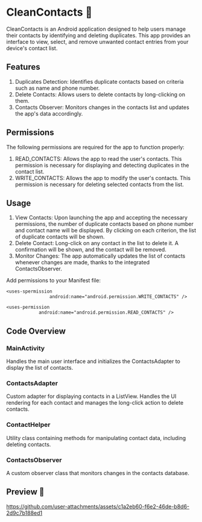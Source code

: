 # CleanContacts :broom:	
CleanContacts is an Android application designed to help users manage their contacts by identifying and deleting duplicates.
This app provides an interface to view, select, and remove unwanted contact entries from your device's contact list.

## Features
1. Duplicates Detection: Identifies duplicate contacts based on criteria such as name and phone number.
2. Delete Contacts: Allows users to delete contacts by long-clicking on them.
3. Contacts Observer: Monitors changes in the contacts list and updates the app's data accordingly.

## Permissions
The following permissions are required for the app to function properly:
1. READ_CONTACTS: Allows the app to read the user's contacts. This permission is necessary for displaying and detecting duplicates in the contact list.
2. WRITE_CONTACTS: Allows the app to modify the user's contacts. This permission is necessary for deleting selected contacts from the list.

## Usage
1. View Contacts: Upon launching the app and accepting the necessary permissions, the number of duplicate contacts based on phone number and contact name will be displayed.
By clicking on each criterion, the list of duplicate contacts will be shown.
2. Delete Contact: Long-click on any contact in the list to delete it. A confirmation will be shown, and the contact will be removed.
3. Monitor Changes: The app automatically updates the list of contacts whenever changes are made, thanks to the integrated ContactsObserver.

Add permissions to your Manifest file:
```
<uses-spermission
                android:name="android.permission.WRITE_CONTACTS" />

<uses-permission
            android:name="android.permission.READ_CONTACTS" />
```

## Code Overview
### MainActivity
Handles the main user interface and initializes the ContactsAdapter to display the list of contacts.

### ContactsAdapter
Custom adapter for displaying contacts in a ListView. Handles the UI rendering for each contact and manages the long-click action to delete contacts.

### ContactHelper
Utility class containing methods for manipulating contact data, including deleting contacts.

### ContactsObserver
A custom observer class that monitors changes in the contacts database.


## Preview 🎥
https://github.com/user-attachments/assets/c1a2eb60-f6e2-46de-b8d6-2d9c7b188ed1


